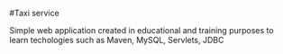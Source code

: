 #Taxi service 

Simple web application created in educational and training purposes to learn techologies such as Maven, MySQL, Servlets, JDBC
